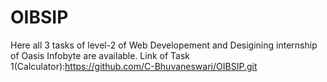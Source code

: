 # OIBSIP
Here all 3 tasks of level-2 of Web Developement and Desigining internship of Oasis Infobyte are available.
Link of Task 1(Calculator):https://github.com/C-Bhuvaneswari/OIBSIP.git
